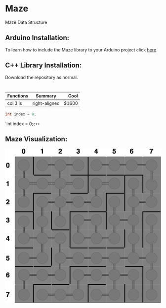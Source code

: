 # Maze
Maze Data Structure

## Arduino Installation:
To learn how to include the Maze library to your Arduino project click [here](https://www.arduino.cc/en/guide/libraries#toc4). 

## C++ Library Installation:
Download the repository as normal.

#

| Functions     | Summary       | Cool  |
| ------------- |:-------------:| -----:|
| col 3 is      | right-aligned | $1600 |

```c++
int index = 0; 
```

`int index = 0;```c++```

## Maze Visualization:
![Alt Text](https://github.com/jimenezjose/Maze/blob/master/.images/Maze-Graph.png)
